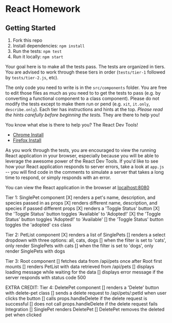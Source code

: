 # React Homework

## Getting Started

1. Fork this repo
2. Install dependencies: `npm install`
3. Run the tests: `npm test`
4. Run it locally: `npm start`

Your goal here is to make all the tests pass. The tests are organized in tiers.
You are advised to work through these tiers in order (`tests/tier-1` followed
by `tests/tier-2.js`, etc).

The only code you need to write is in the `src/components` folder. You are free to edit those files as much as you need to to get the tests to pass (e.g. by converting a functional component to a class component). Please do not modify the tests except to make them run or pend (e.g. `xit`, `it.only`, `describe.only`). Each tier has instructions and hints at the top. _Please read the hints carefully before beginning the tests._ They are there to help you!

You know what else is there to help you? The React Dev Tools!

- [Chrome Install](https://chrome.google.com/webstore/detail/react-developer-tools/fmkadmapgofadopljbjfkapdkoienihi)
- [Firefox Install](https://addons.mozilla.org/en-US/firefox/addon/react-devtools/)

As you work through the tests, you are encouraged to view the running React application in your browser, especially because you will be able to leverage the awesome power of the React Dev Tools. If you'd like to see how your React application responds to server errors, take a look at `app.js` -- you will find code in the comments to simulate a server that takes a long time to respond, or simply responds with an error.

You can view the React application in the browser at
[localhost:8080](http://localhost:8080)

Tier 1: SinglePet component
[X] renders a pet's name, description, and species passed in as props
[X] renders different name, description, and species if passed different props
[X] renders a 'Toggle Status' button
[X] the 'Toggle Status' button toggles 'Available' to 'Adopted!'
[X] the 'Toggle Status' button toggles 'Adopted!' to 'Available'
[] the 'Toggle Status' button toggles the 'adopted' css class

Tier 2: PetList component
[X] renders a list of SinglePets
[] renders a select dropdown with three options: all, cats, dogs
[] when the filter is set to 'cats', only render SinglePets with cats
[] when the filter is set to 'dogs', only render SinglePets with dogs

Tier 3: Root component
[] fetches data from /api/pets once after Root first mounts
[] renders PetList with data retrieved from /api/pets
[] displays loading message while waiting for the data
[] displays error message if the server responds with status code 500

EXTRA CREDIT: Tier 4: DeletePet component
[] renders a 'Delete' button with delete-pet class
[] sends a delete request to /api/pets/:petId when user clicks the button
[] calls props.handleDelete if the delete request is successful
[] does not call props.handleDelete if the delete request fails
Integration
[] SinglePet renders DeletePet
[] DeletePet removes the deleted pet when clicked

